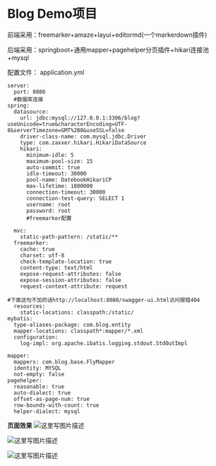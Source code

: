 # Blog Demo项目
前端采用：freemarker+amaze+layui+editormd(一个markerdown插件)


后端采用：springboot+通用mapper+pagehelper分页插件+hikari连接池+mysql

配置文件：
application.yml
```
server:
  port: 8080
  #数据库连接
spring:
  datasource:
    url: jdbc:mysql://127.0.0.1:3306/blog?useUnicode=true&characterEncoding=UTF-8&serverTimezone=GMT%2B8&useSSL=false
    driver-class-name: com.mysql.jdbc.Driver
    type: com.zaxxer.hikari.HikariDataSource
    hikari:
      minimum-idle: 5
      maximum-pool-size: 15
      auto-commit: true
      idle-timeout: 30000
      pool-name: DatebookHikariCP
      max-lifetime: 1800000
      connection-timeout: 30000
      connection-test-query: SELECT 1
      username: root
      password: root
      #freemarker配置

  mvc:
    static-path-pattern: /static/**
  freemarker:
    cache: true
    charset: utf-8
    check-template-location: true
    content-type: text/html
    expose-request-attributes: false
    expose-session-attributes: false
    request-context-attribute: request

#下面这句不加的话http://localhost:8080/swagger-ui.html访问报错404
  resources:
    static-locations: classpath:/static/
mybatis:
  type-aliases-package: com.blog.entity
  mapper-locations: classpath*:mapper/*.xml
  configuration:
    log-impl: org.apache.ibatis.logging.stdout.StdOutImpl

mapper:
  mappers: com.blog.base.FlyMapper
  identity: MYSQL
  not-empty: false
pagehelper:
  reasonable: true
  auto-dialect: true
  offset-as-page-num: true
  row-bounds-with-count: true
  helper-dialect: mysql

```
**页面效果**
![这里写图片描述](https://img-blog.csdn.net/20180610000812784?watermark/2/text/aHR0cHM6Ly9ibG9nLmNzZG4ubmV0L3FxXzI2MTE4NjAz/font/5a6L5L2T/fontsize/400/fill/I0JBQkFCMA==/dissolve/70)

![这里写图片描述](https://img-blog.csdn.net/20180610001121231?watermark/2/text/aHR0cHM6Ly9ibG9nLmNzZG4ubmV0L3FxXzI2MTE4NjAz/font/5a6L5L2T/fontsize/400/fill/I0JBQkFCMA==/dissolve/70)

![这里写图片描述](https://img-blog.csdn.net/2018061000115870?watermark/2/text/aHR0cHM6Ly9ibG9nLmNzZG4ubmV0L3FxXzI2MTE4NjAz/font/5a6L5L2T/fontsize/400/fill/I0JBQkFCMA==/dissolve/70)
